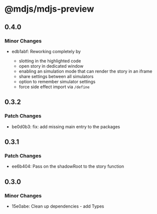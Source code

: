 # @mdjs/mdjs-preview

## 0.4.0

### Minor Changes

- edb1abf: Reworking completely by

  - slotting in the highlighted code
  - open story in dedicated window
  - enabling an simulation mode that can render the story in an iframe
  - share settings between all simulators
  - option to remember simulator settings
  - force side effect import via `/define`

## 0.3.2

### Patch Changes

- be0d0b3: fix: add missing main entry to the packages

## 0.3.1

### Patch Changes

- ee6b404: Pass on the shadowRoot to the story function

## 0.3.0

### Minor Changes

- 15e0abe: Clean up dependencies - add Types
